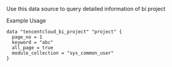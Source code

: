 Use this data source to query detailed information of bi project

Example Usage

```hcl
data "tencentcloud_bi_project" "project" {
  page_no = 1
  keyword = "abc"
  all_page = true
  module_collection = "sys_common_user"
}
```